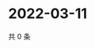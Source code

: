 # 2022-03-11

共 0 条

<!-- BEGIN WEIBO -->
<!-- 最后更新时间 Fri Mar 11 2022 09:03:07 GMT+0800 (China Standard Time) -->

<!-- END WEIBO -->
